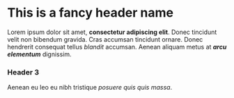 # This is a fancy header name

Lorem ipsum dolor sit amet, **consectetur adipiscing elit**. Donec tincidunt velit non bibendum gravida. Cras accumsan
tincidunt ornare. Donec hendrerit consequat tellus *blandit* accumsan. Aenean aliquam metus at ***arcu elementum***
dignissim.

### Header 3

Aenean eu leo eu nibh tristique _posuere quis quis massa_. 